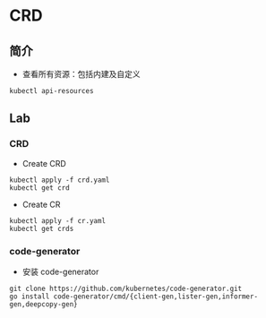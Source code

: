 # CRD

## 简介

- 查看所有资源：包括内建及自定义
```shell
kubectl api-resources 
```

## Lab

### CRD

- Create CRD
```shell
kubectl apply -f crd.yaml
kubectl get crd
```

- Create CR
```shell
kubectl apply -f cr.yaml
kubectl get crds 
```

### code-generator

- 安装 code-generator
```shell
git clone https://github.com/kubernetes/code-generator.git
go install code-generator/cmd/{client-gen,lister-gen,informer-gen,deepcopy-gen}
```